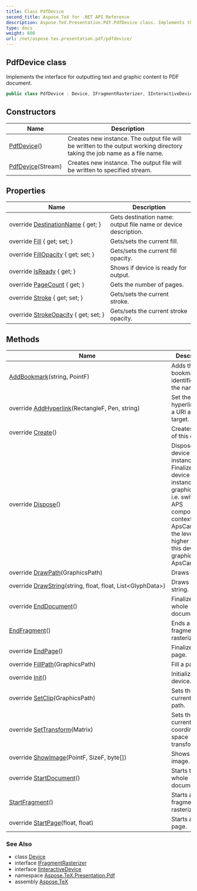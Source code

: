 ```yaml
---
title: Class PdfDevice
second_title: Aspose.TeX for .NET API Reference
description: Aspose.TeX.Presentation.Pdf.PdfDevice class. Implements the interface for outputting text and graphic content to PDF document
type: docs
weight: 600
url: /net/aspose.tex.presentation.pdf/pdfdevice/
---
```

## PdfDevice class

Implements the interface for outputting text and graphic content to PDF document.

```csharp
public class PdfDevice : Device, IFragmentRasterizer, IInteractiveDevice
```

## Constructors

| Name | Description |
| --- | --- |
| [PdfDevice](pdfdevice/#constructor)() | Creates new instance. The output file will be written to the output working directory taking the job name as a file name. |
| [PdfDevice](pdfdevice/#constructor_1)(Stream) | Creates new instance. The output file will be written to specified stream. |

## Properties

| Name | Description |
| --- | --- |
| override [DestinationName](../../aspose.tex.presentation.pdf/pdfdevice/destinationname/) { get; } | Gets destination name: output file name or device description. |
| override [Fill](../../aspose.tex.presentation.pdf/pdfdevice/fill/) { get; set; } | Gets/sets the current fill. |
| override [FillOpacity](../../aspose.tex.presentation.pdf/pdfdevice/fillopacity/) { get; set; } | Gets/sets the current fill opacity. |
| override [IsReady](../../aspose.tex.presentation.pdf/pdfdevice/isready/) { get; } | Shows if device is ready for output. |
| override [PageCount](../../aspose.tex.presentation.pdf/pdfdevice/pagecount/) { get; } | Gets the number of pages. |
| override [Stroke](../../aspose.tex.presentation.pdf/pdfdevice/stroke/) { get; set; } | Gets/sets the current stroke. |
| override [StrokeOpacity](../../aspose.tex.presentation.pdf/pdfdevice/strokeopacity/) { get; set; } | Gets/sets the current stroke opacity. |

## Methods

| Name | Description |
| --- | --- |
| [AddBookmark](../../aspose.tex.presentation.pdf/pdfdevice/addbookmark/)(string, PointF) | Adds the bookmark identified by the name. |
| override [AddHyperlink](../../aspose.tex.presentation.pdf/pdfdevice/addhyperlink/)(RectangleF, Pen, string) | Set the hyperlink with a URI as its target. |
| override [Create](../../aspose.tex.presentation.pdf/pdfdevice/create/)() | Creates a copy of this device. |
| override [Dispose](../../aspose.tex.presentation.pdf/pdfdevice/dispose/)() | Disposes this device instance. Finalizes this device instance graphics state, i.e. switches APS composing context to the ApsCanvas of the level higher then this device's graphics state ApsCanvas. |
| override [DrawPath](../../aspose.tex.presentation.pdf/pdfdevice/drawpath/)(GraphicsPath) | Draws a path. |
| override [DrawString](../../aspose.tex.presentation.pdf/pdfdevice/drawstring/)(string, float, float, List&lt;GlyphData&gt;) | Draws a text string. |
| override [EndDocument](../../aspose.tex.presentation.pdf/pdfdevice/enddocument/)() | Finalizes the whole document. |
| [EndFragment](../../aspose.tex.presentation.pdf/pdfdevice/endfragment/)() | Ends a fragment to rasterize. |
| override [EndPage](../../aspose.tex.presentation.pdf/pdfdevice/endpage/)() | Finalizes a page. |
| override [FillPath](../../aspose.tex.presentation.pdf/pdfdevice/fillpath/)(GraphicsPath) | Fill a path. |
| override [Init](../../aspose.tex.presentation.pdf/pdfdevice/init/)() | Initializes device. |
| override [SetClip](../../aspose.tex.presentation.pdf/pdfdevice/setclip/)(GraphicsPath) | Sets the current clip path. |
| override [SetTransform](../../aspose.tex.presentation.pdf/pdfdevice/settransform/)(Matrix) | Sets the current coordinate space transformation. |
| override [ShowImage](../../aspose.tex.presentation.pdf/pdfdevice/showimage/)(PointF, SizeF, byte[]) | Shows a raster image. |
| override [StartDocument](../../aspose.tex.presentation.pdf/pdfdevice/startdocument/)() | Starts the whole document. |
| [StartFragment](../../aspose.tex.presentation.pdf/pdfdevice/startfragment/)() | Starts a fragment to rasterize. |
| override [StartPage](../../aspose.tex.presentation.pdf/pdfdevice/startpage/)(float, float) | Starts a new page. |

### See Also

* class [Device](../../aspose.tex.presentation/device/)
* interface [IFragmentRasterizer](../../aspose.tex.presentation/ifragmentrasterizer/)
* interface [IInteractiveDevice](../../aspose.tex.presentation/iinteractivedevice/)
* namespace [Aspose.TeX.Presentation.Pdf](../../aspose.tex.presentation.pdf/)
* assembly [Aspose.TeX](../../)


